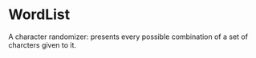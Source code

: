 # WordList
 A character randomizer: presents every possible combination of a set of charcters given to it.
